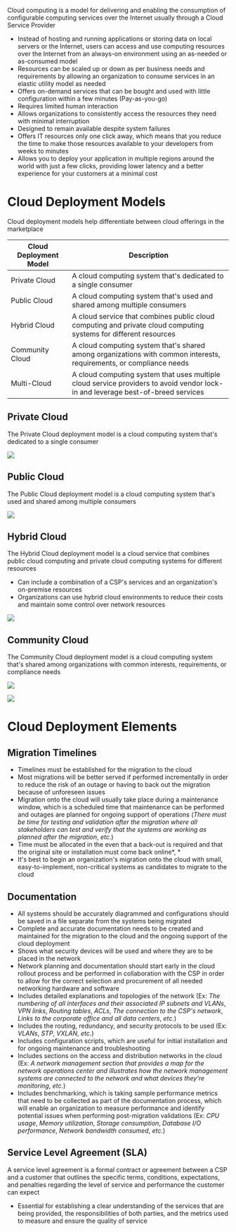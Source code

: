 Cloud computing is a model for delivering and enabling the consumption of configurable computing services over the Internet usually through a Cloud Service Provider

* Instead of hosting and running applications or storing data on local servers or the Internet, users can access and use computing resources over the Internet from an always-on environment using an as-needed or as-consumed model 
* Resources can be scaled up or down as per business needs and requirements by allowing an organization to consume services in an elastic utility model as needed 
* Offers on-demand services that can be bought and used with little configuration within a few minutes (Pay-as-you-go)
* Requires limited human interaction 
* Allows organizations to consistently access the resources they need with minimal interruption
* Designed to remain available despite system failures
* Offers IT resources only one click away, which means that you reduce the time to make those resources available to your developers from weeks to minutes
* Allows you to deploy your application in multiple regions around the world with just a few clicks, providing lower latency and a better experience for your customers at a minimal cost

# Cloud Deployment Models

Cloud deployment models help differentiate between cloud offerings in the marketplace

| Cloud Deployment Model | Description |
| --- | --- |
| Private Cloud | A cloud computing system that's dedicated to a single consumer |
| Public Cloud | A cloud computing system that's used and shared among multiple consumers |
| Hybrid Cloud | A cloud service that combines public cloud computing and private cloud computing systems for different resources |
| Community Cloud | A cloud computing system that's shared among organizations with common interests, requirements, or compliance needs |
| Multi-Cloud | A cloud computing system that uses multiple cloud service providers to avoid vendor lock-in and leverage best-of-breed services |

## Private Cloud

The Private Cloud deployment model is a cloud computing system that's dedicated to a single consumer

![](https://github.com/JonmarCorpuz/SecondBrain/blob/main/Assets/Screenshot%202024-01-15%20151350.png)

## Public Cloud

The Public Cloud deployment model is a cloud computing system that's used and shared among multiple consumers 

![](https://github.com/JonmarCorpuz/SecondBrain/blob/main/Assets/Screenshot%202024-01-15%20151214.png)

## Hybrid Cloud

The Hybrid Cloud deployment model is a cloud service that combines public cloud computing and private cloud computing systems for different resources

* Can include a combination of a CSP's services and an organization's on-premise resources
* Organizations can use hybrid cloud environments to reduce their costs and maintain some control over network resources

![](https://github.com/JonmarCorpuz/SecondBrain/blob/main/Assets/Screenshot%202024-01-15%20151826.png)

## Community Cloud

The Community Cloud deployment model is a cloud computing system that's shared among organizations with common interests, requirements, or compliance needs

![](https://github.com/JonmarCorpuz/SecondBrain/blob/main/Assets/Screenshot%202024-01-15%20151711.png)

![](https://github.com/JonmarCorpuz/SecondBrain/blob/main/Assets/Whitespace.png)

# Cloud Deployment Elements

## Migration Timelines

* Timelines must be established for the migration to the cloud
* Most migrations will be better served if performed incrementally in order to reduce the risk of an outage or having to back out the migration because of unforeseen issues
* Migration onto the cloud will usually take place during a maintenance window, which is a scheduled time that maintenance can be performed and outages are planned for ongoing support of operations (*There must be time for testing and validation after the migration where all stakeholders can test and verify that the systems are working as planned after the migration*, *etc.*)
* Time must be allocated in the even that a back-out is required and that the original site or installation must come back online*, *
* It's best to begin an organization's migration onto the cloud with small, easy-to-implement, non-critical systems as candidates to migrate to the cloud

## Documentation

* All systems should be accurately diagrammed and configurations should be saved in a file separate from the systems being migrated
* Complete and accurate documentation needs to be created and maintained for the migration to the cloud and the ongoing support of the cloud deployment
* Shows what security devices will be used and where they are to be placed in the network
* Network planning and documentation should start early in the cloud rollout process and be performed in collaboration with the CSP in order to allow for the correct selection and procurement of all needed networking hardware and software
* Includes detailed explanations and topologies of the network (Ex: *The numbering of all interfaces and their associated IP subnets and VLANs*, *VPN links*, *Routing tables*, *ACLs*, *The connection to the CSP's network*, *Links to the corporate office and all data centers*, *etc.*)
* Includes the routing, redundancy, and security protocols to be used (Ex: *VLANs*, *STP*, *VXLAN*, *etc.*)
* Includes configuration scripts, which are useful for initial installation and for ongoing maintenance and troubleshooting
* Includes sections on the access and distribution networks in the cloud (Ex: *A network management section that provides a map for the network operations center and illustrates how the network management systems are connected to the network and what devices they're monitoring*, *etc.*)
* Includes benchmarking, which is taking sample performance metrics that need to be collected as part of the documentation process, which will enable an organization to measure performance and identify potential issues when performing post-migration validations (Ex: *CPU usage*, *Memory utilization*, *Storage consumption*, *Database I/O performance*, *Network bandwidth consumed*, *etc.*)

## Service Level Agreement (SLA)

A service level agreement is a formal contract or agreement between a CSP and a customer that outlines the specific terms, conditions, expectations, and penalties regarding the level of service and performance the customer can expect

* Essential for establishing a clear understanding of the services that are being provided, the responsibilities of both parties, and the metrics used to measure and ensure the quality of service

